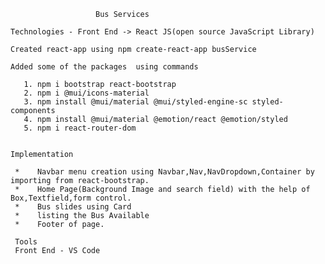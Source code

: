 
                       Bus Services

    Technologies - Front End -> React JS(open source JavaScript Library)

    Created react-app using npm create-react-app busService

    Added some of the packages  using commands
  
       1. npm i bootstrap react-bootstrap
       2. npm i @mui/icons-material
       3. npm install @mui/material @mui/styled-engine-sc styled-components
       4. npm install @mui/material @emotion/react @emotion/styled
       5. npm i react-router-dom


    Implementation

     *    Navbar menu creation using Navbar,Nav,NavDropdown,Container by importing from react-bootstrap.
     *    Home Page(Background Image and search field) with the help of Box,Textfield,form control.
     *    Bus slides using Card
     *    listing the Bus Available
     *    Footer of page.

     Tools 
     Front End - VS Code
